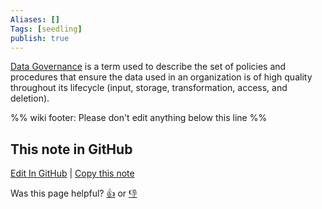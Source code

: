 ```yaml
---
Aliases: []
Tags: [seedling]
publish: true
---
```


[Data Governance](https://en.wikipedia.org/wiki/Data_governance#Micro_level) is a term used to describe the set of policies and procedures that ensure the data used in an organization is of high quality throughout its lifecycle (input, storage, transformation, access, and deletion).

%% wiki footer: Please don't edit anything below this line %%

## This note in GitHub

<span class="git-footer">[Edit In GitHub](https://github.dev/data-engineering-community/data-engineering-wiki/blob/main/Concepts/Data%20Governance.md "git-hub-edit-note") | [Copy this note](https://raw.githubusercontent.com/data-engineering-community/data-engineering-wiki/main/Concepts/Data%20Governance.md "git-hub-copy-note")</span>

<span class="git-footer">Was this page helpful?
[👍](https://tally.so/r/mOaxjk?rating=Yes&url=https://dataengineering.wiki/Concepts/Data%20Governance) or [👎](https://tally.so/r/mOaxjk?rating=No&url=https://dataengineering.wiki/Concepts/Data%20Governance)</span>
